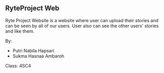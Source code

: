 ## RyteProject Web
Ryte Project Website is a website where user can upload their stories and can be seen by all of our users. User also can see the other users' stories and like them.

By:
- Putri Nabila Hapsari
- Sukma Hasnaa Ambaroh

Class: 4SC4
